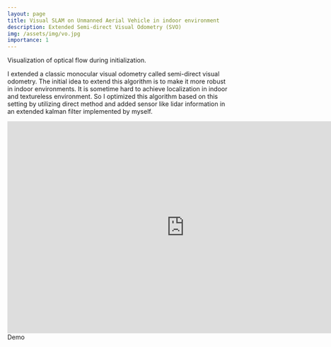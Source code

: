 ```yaml
---
layout: page
title: Visual SLAM on Unmanned Aerial Vehicle in indoor environment
description: Extended Semi-direct Visual Odometry (SVO)
img: /assets/img/vo.jpg
importance: 1
---
```


<div class="row">
    <div class="col-sm mt-3 mt-md-0">
        <img class="img-fluid rounded mx-auto d-block" src="{{ '/assets/img/optical_flow.jpg' | relative_url }}" alt="" title="example image"/>
    </div>
</div>
<div class="caption">
    Visualization of optical flow during initialization.
</div>

I extended a classic monocular visual odometry called semi-direct visual odometry. The initial idea to extend this algorithm is to make it more robust in indoor environments. It is sometime hard to achieve localization in indoor and textureless environment. So I optimized this algorithm based on this setting by utilizing direct method and added sensor like lidar information in an extended kalman filter implemented by myself. 


<div class="row center">
    <div style="text-aligh:center;">
        <iframe class="mx-auto d-block" width="800" height="480" src="http://www.youtube.com/embed/hWU_P3U6o9g?autoplay=1&loop=1&autopause=0"  frameborder="0"></iframe>
    </div>
</div>
<div class="caption">
    Demo
</div>
